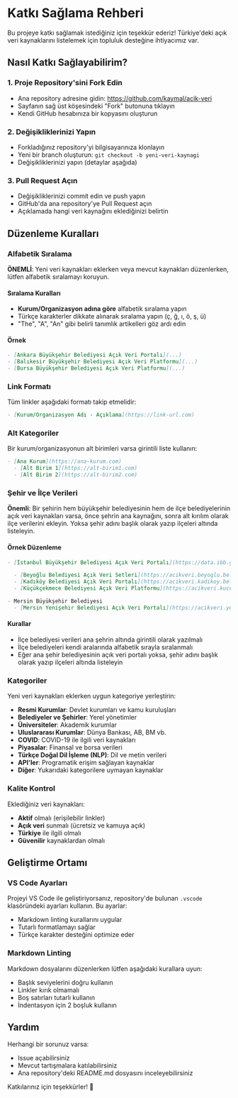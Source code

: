 # Katkı Sağlama Rehberi

Bu projeye katkı sağlamak istediğiniz için teşekkür ederiz! Türkiye'deki açık veri kaynaklarını listelemek için topluluk desteğine ihtiyacımız var.

## Nasıl Katkı Sağlayabilirim?

### 1. Proje Repository'sini Fork Edin

- Ana repository adresine gidin: <https://github.com/kaymal/acik-veri>
- Sayfanın sağ üst köşesindeki "Fork" butonuna tıklayın
- Kendi GitHub hesabınıza bir kopyasını oluşturun

### 2. Değişikliklerinizi Yapın

- Forkladığınız repository'yi bilgisayarınıza klonlayın
- Yeni bir branch oluşturun: `git checkout -b yeni-veri-kaynagi`
- Değişikliklerinizi yapın (detaylar aşağıda)

### 3. Pull Request Açın

- Değişikliklerinizi commit edin ve push yapın
- GitHub'da ana repository'ye Pull Request açın
- Açıklamada hangi veri kaynağını eklediğinizi belirtin

## Düzenleme Kuralları

### Alfabetik Sıralama

**ÖNEMLİ**: Yeni veri kaynakları eklerken veya mevcut kaynakları düzenlerken, lütfen alfabetik sıralamayı koruyun.

#### Sıralama Kuralları

- **Kurum/Organizasyon adına göre** alfabetik sıralama yapın
- Türkçe karakterler dikkate alınarak sıralama yapın (ç, ğ, ı, ö, ş, ü)
- "The", "A", "An" gibi belirli tanımlık artikelleri göz ardı edin

#### Örnek

```markdown
- [Ankara Büyükşehir Belediyesi Açık Veri Portalı](...)
- [Balıkesir Büyükşehir Belediyesi Açık Veri Platformu](...)
- [Bursa Büyükşehir Belediyesi Açık Veri Platformu](...)
```

### Link Formatı

Tüm linkler aşağıdaki formatı takip etmelidir:

```markdown
- [Kurum/Organizasyon Adı - Açıklama](https://link-url.com)
```

### Alt Kategoriler

Bir kurum/organizasyonun alt birimleri varsa girintili liste kullanın:

```markdown
- [Ana Kurum](https://ana-kurum.com)
  - [Alt Birim 1](https://alt-birim1.com)
  - [Alt Birim 2](https://alt-birim2.com)
```

### Şehir ve İlçe Verileri

**Önemli**: Bir şehirin hem büyükşehir belediyesinin hem de ilçe belediyelerinin açık veri kaynakları varsa, önce şehrin ana kaynağını, sonra alt kırılım olarak ilçe verilerini ekleyin. Yoksa şehir adını başlık olarak yazıp ilçeleri altında listeleyin.

#### Örnek Düzenleme

```markdown
- [İstanbul Büyükşehir Belediyesi Açık Veri Portalı](https://data.ibb.gov.tr/)

  - [Beyoğlu Belediyesi Açık Veri Setleri](https://acikveri.beyoglu.bel.tr/)
  - [Kadıköy Belediyesi Açık Veri Portalı](https://acikveri.kadikoy.bel.tr/)
  - [Küçükçekmece Belediyesi Açık Veri Platformu](https://acikveri.kucukcekmece.bel.tr)

- Mersin Büyükşehir Belediyesi
  - [Mersin Yenişehir Belediyesi Açık Veri Portalı](https://acikveri.yenisehir.bel.tr/)
```

#### Kurallar

- İlçe belediyesi verileri ana şehrin altında girintili olarak yazılmalı
- İlçe belediyeleri kendi aralarında alfabetik sırayla sıralanmalı
- Eğer ana şehir belediyesinin açık veri portalı yoksa, şehir adını başlık olarak yazıp ilçeleri altında listeleyin

### Kategoriler

Yeni veri kaynakları eklerken uygun kategoriye yerleştirin:

- **Resmi Kurumlar**: Devlet kurumları ve kamu kuruluşları
- **Belediyeler ve Şehirler**: Yerel yönetimler
- **Üniversiteler**: Akademik kurumlar
- **Uluslararası Kurumlar**: Dünya Bankası, AB, BM vb.
- **COVID**: COVID-19 ile ilgili veri kaynakları
- **Piyasalar**: Finansal ve borsa verileri
- **Türkçe Doğal Dil İşleme (NLP)**: Dil ve metin verileri
- **API'ler**: Programatik erişim sağlayan kaynaklar
- **Diğer**: Yukarıdaki kategorilere uymayan kaynaklar

### Kalite Kontrol

Eklediğiniz veri kaynakları:

- **Aktif** olmalı (erişilebilir linkler)
- **Açık veri** sunmalı (ücretsiz ve kamuya açık)
- **Türkiye** ile ilgili olmalı
- **Güvenilir** kaynaklardan olmalı

## Geliştirme Ortamı

### VS Code Ayarları

Projeyi VS Code ile geliştiriyorsanız, repository'de bulunan `.vscode` klasöründeki ayarları kullanın. Bu ayarlar:

- Markdown linting kurallarını uygular
- Tutarlı formatlamayı sağlar
- Türkçe karakter desteğini optimize eder

### Markdown Linting

Markdown dosyalarını düzenlerken lütfen aşağıdaki kurallara uyun:

- Başlık seviyelerini doğru kullanın
- Linkler kırık olmamalı
- Boş satırları tutarlı kullanın
- İndentasyon için 2 boşluk kullanın

## Yardım

Herhangi bir sorunuz varsa:

- Issue açabilirsiniz
- Mevcut tartışmalara katılabilirsiniz
- Ana repository'deki README.md dosyasını inceleyebilirsiniz

Katkılarınız için teşekkürler! 🙏
